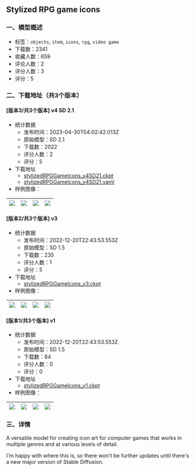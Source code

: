 ## Stylized RPG game icons
### 一、模型概述

- 标签：`objects`, `item`, `icons`, `rpg`, `video game`
- 下载数：2341
- 收藏人数：659
- 评论人数：2
- 评分人数：3
- 评分：5

### 二、下载地址（共3个版本）

#### [版本3/共3个版本] v4 SD 2.1

- 统计数据
  - 发布时间：2023-04-30T04:02:42.013Z
  - 原始模型：SD 2.1
  - 下载数：2022
  - 评分人数：2
  - 评分：5
- 下载地址
  - [stylizedRPGGameIcons_v4SD21.ckpt](https://civitai.com/api/download/models/1334)
  - [stylizedRPGGameIcons_v4SD21.yaml](https://civitai.com/api/download/models/1334?type=Config&format=Other)
- 样例图像：

| <img src="https://image.civitai.com/xG1nkqKTMzGDvpLrqFT7WA/8689301e-991e-4c12-4a1d-4cb8aabedb00/width=450/11093.jpeg" /> | <img src="https://image.civitai.com/xG1nkqKTMzGDvpLrqFT7WA/042a8a5a-e281-4f5b-1e57-42693250ac00/width=450/11261.jpeg" /> | <img src="https://image.civitai.com/xG1nkqKTMzGDvpLrqFT7WA/777f1178-24ab-4c24-1064-d1a6506e0900/width=450/11100.jpeg" /> | <img src="https://image.civitai.com/xG1nkqKTMzGDvpLrqFT7WA/06160e94-d208-462b-a84e-21ecc88a8d00/width=450/11102.jpeg" /> |
| ---- | ---- | ---- | ---- |

#### [版本2/共3个版本] v3

- 统计数据
  - 发布时间：2022-12-20T22:43:53.553Z
  - 原始模型：SD 1.5
  - 下载数：235
  - 评分人数：1
  - 评分：5
- 下载地址
  - [stylizedRPGGameIcons_v3.ckpt](https://civitai.com/api/download/models/1328)
- 样例图像：

| <img src="https://image.civitai.com/xG1nkqKTMzGDvpLrqFT7WA/e67ee5f3-5672-4024-8451-3242799e7200/width=450/11019.jpeg" /> | <img src="https://image.civitai.com/xG1nkqKTMzGDvpLrqFT7WA/bfa3a3c3-ada5-42b3-81b1-16c53824c400/width=450/11031.jpeg" /> | <img src="https://image.civitai.com/xG1nkqKTMzGDvpLrqFT7WA/de732f6f-3b35-4b57-edb6-79a851044e00/width=450/11032.jpeg" /> | <img src="https://image.civitai.com/xG1nkqKTMzGDvpLrqFT7WA/22b345cd-26ac-4880-5b64-a70e5b2b9000/width=450/11034.jpeg" /> |
| ---- | ---- | ---- | ---- |

#### [版本1/共3个版本] v1

- 统计数据
  - 发布时间：2022-12-20T22:43:53.553Z
  - 原始模型：SD 1.5
  - 下载数：84
  - 评分人数：0
  - 评分：0
- 下载地址
  - [stylizedRPGGameIcons_v1.ckpt](https://civitai.com/api/download/models/1310)
- 样例图像：

| <img src="https://image.civitai.com/xG1nkqKTMzGDvpLrqFT7WA/2b89dad2-56e2-4a57-f9c3-1d8cca05cf00/width=450/10788.jpeg" /> | <img src="https://image.civitai.com/xG1nkqKTMzGDvpLrqFT7WA/c6b9dd5f-0f4e-4817-c34f-1c3081f95200/width=450/10807.jpeg" /> | <img src="https://image.civitai.com/xG1nkqKTMzGDvpLrqFT7WA/f13f6a53-c84c-41f2-eff4-94f083d22500/width=450/10806.jpeg" /> | <img src="https://image.civitai.com/xG1nkqKTMzGDvpLrqFT7WA/fa3016ca-dcc3-48f0-786c-1ae05fac0600/width=450/10805.jpeg" /> |
| ---- | ---- | ---- | ---- |


### 三、详情
<p>A versatile model for creating icon art for computer games that works in multiple genres and at various levels of detail.</p><p>I'm happy with where this is, so there won't be further updates until there's a new major version of Stable Diffusion.</p>